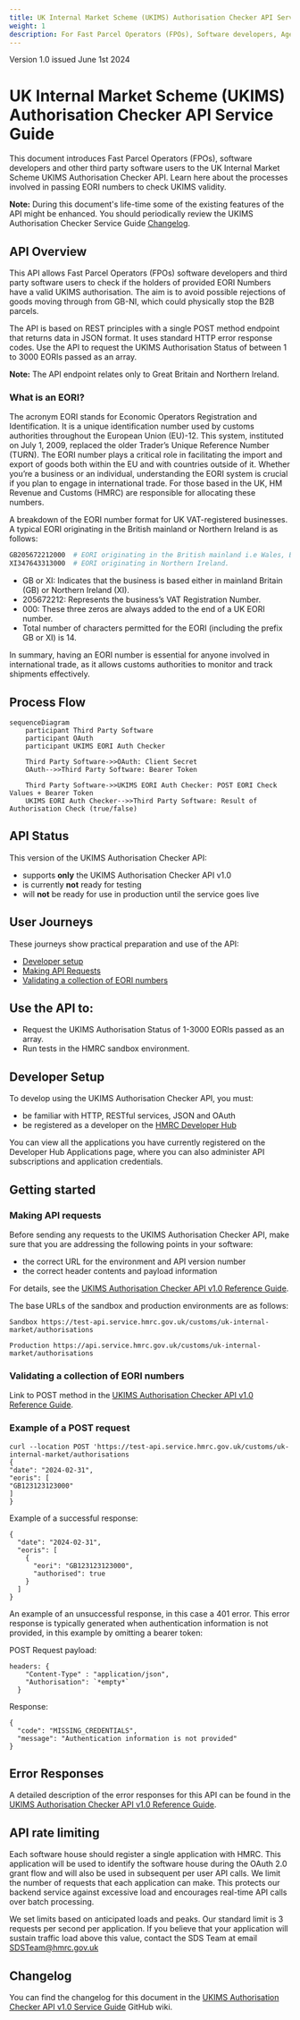 ```yaml
---
title: UK Internal Market Scheme (UKIMS) Authorisation Checker API Service Guide
weight: 1
description: For Fast Parcel Operators (FPOs), Software developers, Agents transporting goods GB/NI, B2B Agents for GB/NI, third party software users, designers, product owners or business analysts. Processes involved in passing EORI numbers to check UKIMS validity.
---
```

Version 1.0 issued June 1st 2024

# UK Internal Market Scheme (UKIMS) Authorisation Checker API Service Guide
This document introduces Fast Parcel Operators (FPOs), software developers and other third party software users to the UK Internal Market Scheme UKIMS Authorisation Checker API. Learn here about the processes involved in passing EORI numbers to check UKIMS validity.

**Note:** During this document's life-time some of the existing features of the API might be enhanced. You should periodically review the UKIMS Authorisation Checker Service Guide [Changelog](https://github.com/hmrc/ukim-auth-checker-api-service-guide/wiki/UK-Internal-Market-Scheme-(UKIMS)-Authorisation-Checker-API-Service-Guide-Changelog).

## API Overview 

This API allows Fast Parcel Operators (FPOs) software developers and third party software users to check if the holders of provided EORI Numbers have a valid UKIMS authorisation.
The aim is to avoid possible rejections of goods moving through from GB-NI, which could physically stop the B2B parcels.
    
The API is based on REST principles with a single POST method endpoint that returns data in JSON format. It uses standard HTTP error response codes. Use the API to request the UKIMS Authorisation Status of between 1 to 3000 EORIs passed as an array. 
    
**Note:** The API endpoint relates only to Great Britain and Northern Ireland.



### What is an EORI?
The acronym EORI stands for Economic Operators Registration and Identification. It is a unique identification number used by customs authorities throughout the European Union (EU)-12. This system, instituted on July 1, 2009, replaced the older Trader’s Unique Reference Number (TURN). The EORI number plays a critical role in facilitating the import and export of goods both within the EU and with countries outside of it. Whether you’re a business or an individual, understanding the EORI system is crucial if you plan to engage in international trade. For those based in the UK, HM Revenue and Customs (HMRC) are responsible for allocating these numbers.

A breakdown of the EORI number format for UK VAT-registered businesses. A typical EORI originating in the British mainland or Northern Ireland is as follows:

```python
GB205672212000  # EORI originating in the British mainland i.e Wales, England or Scotland.
XI347643313000  # EORI originating in Northern Ireland.
```

- GB or XI: Indicates that the business is based either in mainland Britain (GB) or Northern Ireland (XI).
- 205672212: Represents the business’s VAT Registration Number.
- 000: These three zeros are always added to the end of a UK EORI number.
- Total number of characters permitted for the EORI (including the prefix GB or XI) is 14.

In summary, having an EORI number is essential for anyone involved in international trade, as it allows customs authorities to monitor and track shipments effectively.

## Process Flow

```mermaid
sequenceDiagram
    participant Third Party Software
    participant OAuth
    participant UKIMS EORI Auth Checker

    Third Party Software->>OAuth: Client Secret
    OAuth-->>Third Party Software: Bearer Token

    Third Party Software->>UKIMS EORI Auth Checker: POST EORI Check Values + Bearer Token
    UKIMS EORI Auth Checker-->>Third Party Software: Result of Authorisation Check (true/false)
```

## API Status

This version of the UKIMS Authorisation Checker API:

- supports **only** the UKIMS Authorisation Checker API v1.0
- is currently **not** ready for testing
- will **not** be ready for use in production until the service goes live

## User Journeys
These journeys show practical preparation and use of the API:

- [Developer setup](#developer-setup)
- [Making API Requests](#making-api-requests)
- [Validating a collection of EORI numbers](#validating-a-collection-of-eori-numbers)

## Use the API to:

- Request the UKIMS Authorisation Status of 1-3000 EORIs passed as an array.
- Run tests in the HMRC sandbox environment.

## Developer Setup

To develop using the UKIMS Authorisation Checker API, you must:

- be familiar with HTTP, RESTful services, JSON and OAuth
- be registered as a developer on the [HMRC Developer Hub](https://developer.service.hmrc.gov.uk/api-documentation/docs/api)

You can view all the applications you have currently registered on the Developer Hub Applications page, where you can also administer API subscriptions and application credentials.

## Getting started

### Making API requests

Before sending any requests to the UKIMS Authorisation Checker API, make sure that you are addressing the following points
in your software:

- the correct URL for the environment and API version number
- the correct header contents and payload information

For details, see the [UKIMS Authorisation Checker API v1.0 Reference Guide](/api-documentation/docs/api/service/ukim-auth-checker-api/1.0/oas/page).

The base URLs of the sandbox and production environments are as follows:

```code
Sandbox	https://test-api.service.hmrc.gov.uk/customs/uk-internal-market/authorisations

Production https://api.service.hmrc.gov.uk/customs/uk-internal-market/authorisations
```


### Validating a collection of EORI numbers

Link to POST method in the [UKIMS Authorisation Checker API v1.0 Reference Guide](/api-documentation/docs/api/service/ukim-auth-checker-api/1.0/oas/page).

### Example of a POST request

```curl
curl --location POST 'https://test-api.service.hmrc.gov.uk/customs/uk-internal-market/authorisations
{
"date": "2024-02-31",
"eoris": [
"GB123123123000"
]
}
```

Example of a successful response:

```code
{
  "date": "2024-02-31",
  "eoris": [
    {
      "eori": "GB123123123000",
      "authorised": true
    }
  ]
}
```

An example of an unsuccessful response, in this case a 401 error. This error response is typically generated when authentication information is not provided, in this example by omitting a bearer token:

POST Request payload:

```code
headers: {
    "Content-Type" : "application/json",
    "Authorisation": `*empty*`
  }
```
Response: 

```code
{
  "code": "MISSING_CREDENTIALS",
  "message": "Authentication information is not provided"
}
```

## Error Responses

A detailed description of the error responses for this API can be found in the [UKIMS Authorisation Checker API v1.0 Reference Guide](/api-documentation/docs/api/service/ukim-auth-checker-api/1.0/oas/page).
 
## API rate limiting
Each software house should register a single application with HMRC. This application will be used to identify the software house during the OAuth 2.0 grant flow and will also be used in subsequent per user API calls. We limit the number of requests that each application can make. This protects our backend service against excessive load and encourages real-time API calls over batch processing.

We set limits based on anticipated loads and peaks. Our standard limit is 3 requests per second per application. If you believe that your application will sustain traffic load above this value, contact the SDS Team at email [SDSTeam@hmrc.gov.uk](mailto:SDSTeam@hmrc.gov.uk)

## Changelog

You can find the changelog for this document in the [UKIMS Authorisation Checker API v1.0 Service Guide](https://github.com/hmrc/ukim-auth-checker-api-service-guide/wiki/UK-Internal-Market-Scheme-(UKIMS)-Authorisation-Checker-API-Service-Guide-Changelog) GitHub wiki.

